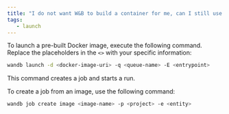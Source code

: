 ```yaml
---
title: "I do not want W&B to build a container for me, can I still use Launch?"
tags:
   - launch
---
```

To launch a pre-built Docker image, execute the following command. Replace the placeholders in the `<>` with your specific information:

```bash
wandb launch -d <docker-image-uri> -q <queue-name> -E <entrypoint>
```

This command creates a job and starts a run.

To create a job from an image, use the following command:

```bash
wandb job create image <image-name> -p <project> -e <entity>
```